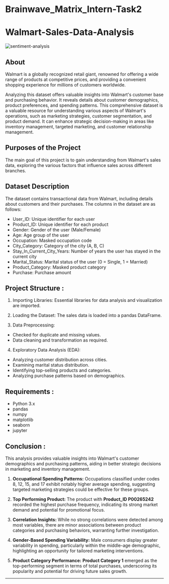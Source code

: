 # Brainwave_Matrix_Intern-Task2
# Walmart-Sales-Data-Analysis
![sentiment-analysis](https://github.com/user-attachments/assets/fe8c690b-584e-43d2-b52d-d2ca2f586268)


## About
Walmart is a globally recognized retail giant, renowned for offering a wide range of products at competitive prices, and providing a convenient shopping experience for millions of customers worldwide.

Analyzing this dataset offers valuable insights into Walmart's customer base and purchasing behavior. It reveals details about customer demographics, product preferences, and spending patterns. This comprehensive dataset is a valuable resource for understanding various aspects of Walmart's operations, such as marketing strategies, customer segmentation, and product demand. It can enhance strategic decision-making in areas like inventory management, targeted marketing, and customer relationship management.

## Purposes of the Project
The main goal of this project is to gain understanding from Walmart's sales data, exploring the various factors that influence sales across different branches.

## Dataset Description
The dataset contains transactional data from Walmart, including details about customers and their purchases. The columns in the dataset are as follows:

* User_ID: Unique identifier for each user
* Product_ID: Unique identifier for each product
* Gender: Gender of the user (Male/Female)
* Age: Age group of the user
* Occupation: Masked occupation code
* City_Category: Category of the city (A, B, C)
* Stay_In_Current_City_Years: Number of years the user has stayed in the current city
* Marital_Status: Marital status of the user (0 = Single, 1 = Married)
* Product_Category: Masked product category
* Purchase: Purchase amount

## Project Structure :

1. Importing Libraries: Essential libraries for data analysis and visualization are imported.
  
2. Loading the Dataset: The sales data is loaded into a pandas DataFrame.
  
3. Data Preprocessing:
* Checked for duplicate and missing values.
* Data cleaning and transformation as required.
  
4. Exploratory Data Analysis (EDA):
* Analyzing customer distribution across cities.
* Examining marital status distribution.
* Identifying top-selling products and categories.
* Analyzing purchase patterns based on demographics.


## Requirements :

* Python 3.x
* pandas
* numpy
* matplotlib
* seaborn
* jupyter
  
## Conclusion :

This analysis provides valuable insights into Walmart's customer demographics and purchasing patterns, aiding in better strategic decisions in marketing and inventory management.
1. **Occupational Spending Patterns:** Occupations classified under codes 8, 12, 15, and 17 exhibit notably higher average spending, suggesting targeted marketing strategies could be effective for these groups.

2. **Top Performing Product:** The product with **Product_ID P00265242** recorded the highest purchase frequency, indicating its strong market demand and potential for promotional focus.

3. **Correlation Insights:** While no strong correlations were detected among most variables, there are minor associations between product categories and purchasing behaviors, warranting further investigation.

4. **Gender-Based Spending Variability:** Male consumers display greater variability in spending, particularly within the middle-age demographic, highlighting an opportunity for tailored marketing interventions.

5. **Product Category Performance:** **Product Category 1** emerged as the top-performing segment in terms of total purchases, underscoring its popularity and potential for driving future sales growth.

---
